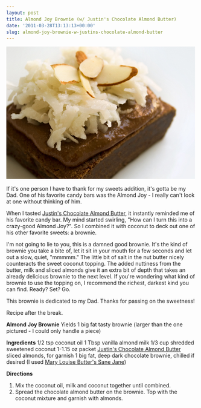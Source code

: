 ```yaml
---
layout: post
title: Almond Joy Brownie (w/ Justin's Chocolate Almond Butter)
date: '2011-03-28T13:13:13+00:00'
slug: almond-joy-brownie-w-justins-chocolate-almond-butter
---
```

<a href="http://www.flickr.com/photos/kstar810/5561268023/"><img src="/images/uploads/2011/03/almond_joy_brownie.jpg" alt="" title="almond_joy_brownie" width="500" height="350" class="alignnone size-full wp-image-2050" /></a>

If it's one person I have to thank for my sweets addition, it's gotta be my Dad. One of his favorite candy bars was the Almond Joy - I really can't look at one without thinking of him. 

When I tasted <a href="http://www.justinsnutbutter.com/products.php">Justin's Chocolate Almond Butter</a>, it instantly reminded me of his favorite candy bar. My mind started swirling, "How can I turn this into a crazy-good Almond Joy?". So I combined it with coconut to deck out one of his other favorite sweets: a brownie.

I'm not going to lie to you, this is a damned good brownie. It's the kind of brownie you take a bite of, let it sit in your mouth for a few seconds and let out a slow, quiet, "mmmmm." The little bit of salt in the nut butter nicely counteracts the sweet coconut topping. The added nuttiness from the butter, milk and sliced almonds give it an extra bit of depth that takes an already delicious brownie to the next level. If you're wondering what kind of brownie to use the topping on, I recommend the richest, darkest kind you can find. Ready? Set? Go. 

This brownie is dedicated to my Dad. Thanks for passing on the sweetness!

Recipe after the break.

<!--more-->

<strong>Almond Joy Brownie</strong>
Yields 1 big fat tasty brownie (larger than the one pictured - I could only handle a piece)

<strong>Ingredients</strong>
1/2 tsp coconut oil
1 Tbsp vanilla almond milk
1/3 cup shredded sweetened coconut
1-1.15 oz packet <a href="http://www.justinsnutbutter.com/products.php">Justin's Chocolate Almond Butter</a>
sliced almonds, for garnish
1 big fat, deep dark chocolate brownie, chilled if desired (I used <a href="http://www.buttersbrownies.com/index.php?page=shop.product_details&flypage=flypage-flavors&product_id=43&category_id=2&option=com_virtuemart&Itemid=61">Mary Louise Butter's Sane Jane</a>)

<strong>Directions</strong>
1. Mix the coconut oil, milk and coconut together until combined.
2. Spread the chocolate almond butter on the brownie. Top with the coconut mixture and garnish with almonds.
